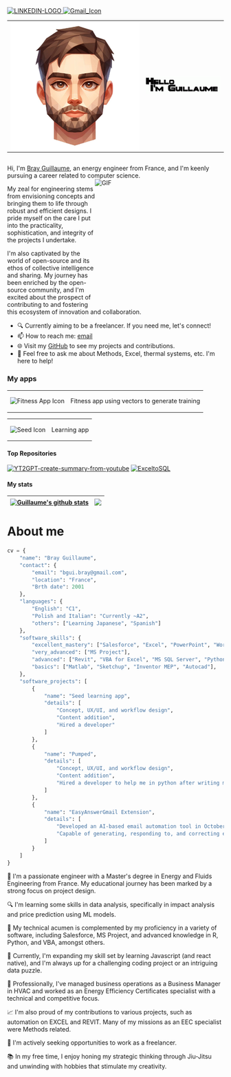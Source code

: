 <a href="https://www.linkedin.com/in/guillaume-bray-gte">
  <img src="https://github.com/yoman38/Guillaume/assets/124726056/0e383aa4-e6ce-48e4-8c68-96de98177754" alt="LINKEDIN-LOGO" width="40" height="40">
</a>

<a href="mailto:bgui.bray@gmail.com">
  <img src="https://github.com/yoman38/Guillaume/assets/124726056/9eb69432-0ffd-4d71-8c50-5dcf73ef74f4" alt="Gmail_Icon" width="40" height="40">
</a>


<div style="text-align: center;">
  <table border="0" style="border-collapse: collapse; border: none; display: inline-table;">
    <tr>
      <td style="width: 300px;">
        <img src="https://github.com/yoman38/Guillaume/blob/main/file-ywRkggFqhTuLaLktoKyYDuJ5.jpg" alt="Guillaume Working" width="300" height="300" style="display: block;"/>
      </td>
      <td style="vertical-align: middle; color: blue; font-weight: bold; font-size: larger; border: none;">
        <img src="https://github.com/yoman38/Guillaume/blob/main/gifname.gif" alt="GIF">
      </td>
    </tr>
  </table>
</div>



Hi, I'm [Bray Guillaume](https://your-portfolio-link.com/), an energy engineer from France, and I'm keenly pursuing a career related to computer science.
  <img align="right" alt="GIF" src="https://github.com/yoman38/Guillaume/blob/main/gif%20me%20working.gif" width="300" height="300" />


My zeal for engineering stems from envisioning concepts and bringing them to life through robust and efficient designs. I pride myself on the care I put into the practicality, sophistication, and integrity of the projects I undertake.

I'm also captivated by the world of open-source and its ethos of collective intelligence and sharing. My journey has been enriched by the open-source community, and I'm excited about the prospect of contributing to and fostering this ecosystem of innovation and collaboration.



- 🔍 Currently aiming to be a freelancer. If you need me, let's connect!
- 📫 How to reach me: [email](mailto:bgui.bray@gmail.com)
- 🌐 Visit my [GitHub](https://github.com/yoman38) to see my projects and contributions.
- 💬 Feel free to ask me about Methods, Excel, thermal systems, etc. I'm here to help!

### My apps
<table border="0" style="border-collapse: collapse; border: none;">
    <tr>
        <td>
            <img src="https://github.com/yoman38/Guillaume/assets/124726056/ba4f6229-2815-45a6-9513-4b90b4711846" alt="Fitness App Icon" width="100" height="100">
        </td>
        <td style="vertical-align: middle; margin-left: 20px;">
            <p>Fitness app using vectors to generate training</p>
        </td>
    </tr>
</table>

<table border="0" style="border-collapse: collapse; border: none;">
    <tr>
        <td>
            <img src="https://github.com/yoman38/Guillaume/assets/124726056/b60c5f8d-d8b3-4633-b52a-c3bc37440046" alt="Seed Icon" width="100" height="100">
        </td>
        <td style="vertical-align: middle; margin-left: 20px;">
            <p>Learning app</p>
        </td>
    </tr>
</table>



#### Top Repositories
[![YT2GPT-create-summary-from-youtube](https://github-readme-stats.vercel.app/api/pin/?username=yoman38&repo=YT2GPT-create-summary-from-youtube&theme=buefy)](https://github.com/yoman38/YT2GPT-create-summary-from-youtube)
[![ExceltoSQL](https://github-readme-stats.vercel.app/api/pin/?username=yoman38&repo=ExceltoSQL&theme=buefy)](https://github.com/yoman38/ExceltoSQL)

#### My stats
| <a href="https://github.com/yoman38/github-readme-stats"><img align="center" src="https://github-readme-stats.vercel.app/api?username=yoman38&show_icons=true&include_all_commits=true&theme=buefy&hide_border=true" alt="Guillaume's github stats" /></a> | <a href="https://github.com/yoman38/github-readme-stats"><img align="center" src="https://github-readme-stats.vercel.app/api/top-langs/?username=yoman38&layout=compact&theme=buefy&hide_border=true" /></a> |
| ------------- | ------------- |



# About me

```python
cv = {
    "name": "Bray Guillaume",
    "contact": {
        "email": "bgui.bray@gmail.com",
        "location": "France",
        "Brth date": 2001
    },
    "languages": {
        "English": "C1",
        "Polish and Italian": "Currently ~A2",
        "others": ["Learning Japanese", "Spanish"]
    },
    "software_skills": {
        "excellent_mastery": ["Salesforce", "Excel", "PowerPoint", "Word", "OneNote"],
        "very_advanced": ["MS Project"],
        "advanced": ["Revit", "VBA for Excel", "MS SQL Server", "Python"],
        "basics": ["Matlab", "Sketchup", "Inventor MEP", "Autocad"],
    },
    "software_projects": [
        {
            "name": "Seed learning app",
            "details": [
                "Concept, UX/UI, and workflow design",
                "Content addition",
                "Hired a developer"
            ]
        },
        {
            "name": "Pumped",
            "details": [
                "Concept, UX/UI, and workflow design",
                "Content addition",
                "Hired a developer to help me in python after writing myself 500+ line of code; and another one for iOS"
            ]
        },
        {
            "name": "EasyAnswerGmail Extension",
            "details": [
                "Developed an AI-based email automation tool in October 2022",
                "Capable of generating, responding to, and correcting emails"
            ]
        }
    ]
}

```







🌟 I'm a passionate engineer with a Master's degree in Energy and Fluids Engineering from France. My educational journey has been marked by a strong focus on project design.

🔍 I'm learning some skills in data analysis, specifically in impact analysis and price prediction using ML models.

🔧 My technical acumen is complemented by my proficiency in a variety of software, including Salesforce, MS Project, and advanced knowledge in R, Python, and VBA, amongst others.

🌱 Currently, I'm expanding my skill set by learning Javascript (and react native), and I'm always up for a challenging coding project or an intriguing data puzzle.

💼 Professionally, I've managed business operations as a Business Manager in HVAC and worked as an Energy Efficiency Certificates specialist with a technical and competitive focus.

📈 I'm also proud of my contributions to various projects, such as automation on EXCEL and REVIT. Many of my missions as an EEC specialist were Methods related. 

🎯 I'm actively seeking opportunities to work as a freelancer.

📚 In my free time, I enjoy honing my strategic thinking through Jiu-Jitsu and unwinding with hobbies that stimulate my creativity.

